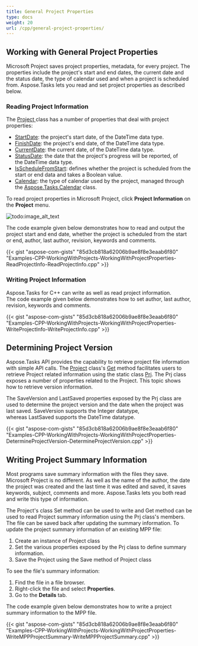 ```yaml
---
title: General Project Properties
type: docs
weight: 20
url: /cpp/general-project-properties/
---
```


## **Working with General Project Properties**
Microsoft Project saves project properties, metadata, for every project. The properties include the project's start and end dates, the current date and the status date, the type of calendar used and when a project is scheduled from. Aspose.Tasks lets you read and set project properties as described below. 
### **Reading Project Information**
The [Project]()[ ](https://apireference.aspose.com/cpp/tasks/class/aspose.tasks.project/)class has a number of properties that deal with project properties:

- [StartDate](): the project's start date, of the DateTime data type.
- [FinishDate](): the project's end date, of the DateTime data type.
- [CurrentDate](): the current date, of the DateTime data type.
- [StatusDate](): the date that the project's progress will be reported, of the DateTime data type.
- [IsScheduleFromStart](): defines whether the project is scheduled from the start or end data and takes a Boolean value.
- [Calendar](): the type of calendar used by the project, managed through the [Aspose.Tasks.Calendar]() class.

To read project properties in Microsoft Project, click **Project Information** on the **Project** menu.

![todo:image_alt_text](/download/attachments/16286619/256465904)

The code example given below demonstrates how to read and output the project start and end date, whether the project is scheduled from the start or end, author, last author, revision, keywords and comments.

{{< gist "aspose-com-gists" "85d3cb818a62006b9ae8f8e3eaab6f80" "Examples-CPP-WorkingWithProjects-WorkingWithProjectProperties-ReadProjectInfo-ReadProjectInfo.cpp" >}}
### **Writing Project Information**
Aspose.Tasks for C++ can write as well as read project information. The code example given below demonstrates how to set author, last author, revision, keywords and comments.

{{< gist "aspose-com-gists" "85d3cb818a62006b9ae8f8e3eaab6f80" "Examples-CPP-WorkingWithProjects-WorkingWithProjectProperties-WriteProjectInfo-WriteProjectInfo.cpp" >}}
## **Determining Project Version**
Aspose.Tasks API provides the capability to retrieve project file information with simple API calls. The [Project]() class's [Get]() method facilitates users to retrieve Project related information using the static class [Prj](). The Prj class exposes a number of properties related to the Project. This topic shows how to retrieve version information.

The SaveVersion and LastSaved properties exposed by the Prj class are used to determine the project version and the date when the project was last saved. SaveVersion supports the Integer datatype, whereas LastSaved supports the DateTime datatype.

{{< gist "aspose-com-gists" "85d3cb818a62006b9ae8f8e3eaab6f80" "Examples-CPP-WorkingWithProjects-WorkingWithProjectProperties-DetermineProjectVersion-DetermineProjectVersion.cpp" >}}
## **Writing Project Summary Information**
Most programs save summary information with the files they save. Microsoft Project is no different. As well as the name of the author, the date the project was created and the last time it was edited and saved, it saves keywords, subject, comments and more. Aspose.Tasks lets you both read and write this type of information.

The Project's class Set method can be used to write and Get method can be used to read Project summary information using the Prj class's members. The file can be saved back after updating the summary information. To update the project summary information of an existing MPP file:

1. Create an instance of Project class
1. Set the various properties exposed by the Prj class to define summary information.
1. Save the Project using the Save method of Project class

To see the file's summary information:

1. Find the file in a file browser.
1. Right-click the file and select **Properties**.
1. Go to the **Details** tab.

The code example given below demonstrates how to write a project summary information to the MPP file.

{{< gist "aspose-com-gists" "85d3cb818a62006b9ae8f8e3eaab6f80" "Examples-CPP-WorkingWithProjects-WorkingWithProjectProperties-WriteMPPProjectSummary-WriteMPPProjectSummary.cpp" >}}
